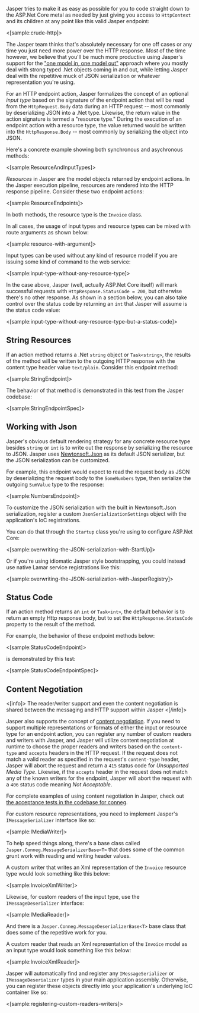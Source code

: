 <!--title:Content Negotiation, Resources, and Input Body-->

Jasper tries to make it as easy as possible for you to code straight down to the ASP.Net Core metal as needed by just giving you access to `HttpContext` and its children at any point like this valid Jasper endpoint:

<[sample:crude-http]>

The Jasper team thinks that's absolutely necessary for one off cases or any time you just need more power over the HTTP response. *Most* of the time however, we believe that you'll be much more productive using Jasper's support for the ["one model in, one model out"](http://codebetter.com/jeremymiller/2008/10/23/our-opinions-on-the-asp-net-mvc-introducing-the-thunderdome-principle/) approach where you mostly deal with strong typed .Net objects coming in and out, while letting Jasper deal with the repetitive muck of JSON serialization or whatever representation you're using.

For an HTTP endpoint action, Jasper formalizes the concept of an optional *input type* based on the signature of the endpoint action
that will be read from the `HttpRequest.Body` data during an HTTP request -- most commonly by deserializing JSON into a .Net type. Likewise, the return
value in the action signature is termed a "resource type." During the execution of an endpoint action with a resource type, the value returned would be
written into the `HttpResponse.Body` -- most commonly by serializing the object into JSON.

Here's a concrete example showing both synchronous and asychronous methods:

<[sample:ResourceAndInputTypes]>



*Resources* in Jasper are the model objects returned by endpoint actions. In the Jasper execution pipeline, resources are rendered
into the HTTP response pipeline. Consider these two endpoint actions:

<[sample:ResourceEndpoints]>

In both methods, the resource type is the `Invoice` class.


In all cases, the usage of input types and resource types can be mixed with route arguments as shown below:

<[sample:resource-with-argument]>

Input types can be used without any kind of resource model if you are issuing some kind of command to the web service:

<[sample:input-type-without-any-resource-type]>

In the case above, Jasper (well, actually ASP.Net Core itself) will mark successful requests with `HttpResponse.StatusCode = 200`, but otherwise there's no other response. As shown in a section below, you can also take control over the status code by returning an `int` that Jasper will assume is the status code value:

<[sample:input-type-without-any-resource-type-but-a-status-code]>


## String Resources

If an action method returns a .Net `string` object or `Task<string>`, the results of the method will be written to the outgoing HTTP response
with the content type header value `text/plain`. Consider this endpoint method:

<[sample:StringEndpoint]>

The behavior of that method is demonstrated in this test from the Jasper codebase:

<[sample:StringEndpointSpec]>

## Working with Json

Jasper's obvious default rendering strategy for any concrete resource type besides `string` or `int` is to write out the response by serializing the resource to JSON. Jasper uses [Newtonsoft.Json](https://www.newtonsoft.com/json) as its default JSON serializer, but the JSON serialization can be customized.

For example, this endpoint would expect to read the request body as JSON by deserializing the request body to the `SomeNumbers` type, then serialize the outgoing `SumValue` type to the response:

<[sample:NumbersEndpoint]>

To customize the JSON serialization with the built in Newtonsoft.Json serialization, register a custom `JsonSerializationSettings` object with the application's IoC registrations.

You can do that through the `Startup` class you're using to configure ASP.Net Core:

<[sample:overwriting-the-JSON-serialization-with-StartUp]>

Or if you're using idiomatic Jasper style bootstrapping, you could instead use native Lamar service registrations like this:

<[sample:overwriting-the-JSON-serialization-with-JasperRegistry]>



## Status Code

If an action method returns an `int` or `Task<int>`, the default behavior is to return an empty Http response body, but to set the `HttpResponse.StatusCode` property to the result of the method.

For example, the behavior of these endpoint methods below:

<[sample:StatusCodeEndpoint]>

is demonstrated by this test:

<[sample:StatusCodeEndpointSpec]>


## Content Negotiation

<[info]>
The reader/writer support and even the content negotiation is shared between the messaging and HTTP support within Jasper
<[/info]>

Jasper also supports the concept of [content negotiation](https://en.wikipedia.org/wiki/Content_negotiation). If you need to support multiple representations or formats of either the input or resource type for an endpoint action, you can register any number of custom readers and writers with Jasper, and Jasper will utilize content negotiation at runtime to choose the proper readers and writers based on the `content-type` and `accepts` headers in the HTTP request. If the request does not match a valid reader as specified in the request's `content-type` header, Jasper will abort the request and return a `415` status code for *Unsupported Media Type*. Likewise, if the `accepts` header in the request does not match any of the known writers for the endpoint, Jasper will abort the request with a `406` status code meaning *Not Acceptable*.

For complete examples of using content negotiation in Jasper, check out [the acceptance tests in the codebase for conneg](https://github.com/JasperFx/jasper/blob/master/src/Jasper.Testing/Http/ContentHandling/content_negotiation.cs).

For custom resource representations, you need to implement Jasper's `IMessageSerializer` interface like so:

<[sample:IMediaWriter]>

To help speed things along, there's a base class called `Jasper.Conneg.MessageSerializerBase<T>` that does some of the common grunt work with reading and writing header values.

A custom writer that writes an Xml representation of the `Invoice` resource type would look something like this below:

<[sample:InvoiceXmlWriter]>

Likewise, for custom readers of the input type, use the `IMessageDeserializer` interface:

<[sample:IMediaReader]>

And there is a `Jasper.Conneg.MessageDeserializerBase<T>` base class that does some of the repetitive work for you.

A custom reader that reads an Xml representation of the `Invoice` model as an input type would look something like this below:

<[sample:InvoiceXmlReader]>

Jasper will automatically find and register any `IMessageSerializer` or `IMessageDeserializer` types in your main application assembly. Otherwise, you can register these objects directly into your application's underlying IoC container like so:

<[sample:registering-custom-readers-writers]>




